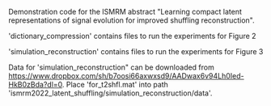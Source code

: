 Demonstration code for the ISMRM abstract "Learning compact latent representations of signal evolution for improved shuffling reconstruction".

'dictionary_compression' contains files to run the experiments for Figure 2

'simulation_reconstruction' contains files to run the experiments for Figure 3

Data for 'simulation_reconstruction" can be downloaded from https://www.dropbox.com/sh/b7oosi66axwxsd9/AADwax6v94Lh0Ied-HkB0zBda?dl=0.  Place 'for_t2shfl.mat' into path 'ismrm2022_latent_shuffling/simulation_reconstruction/data'.
